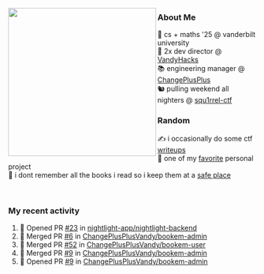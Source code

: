 <!-- 
Hey what are you doing here? 
I admire your curiosity tho
Shoot me an email (zinean00 at gmail dot com)
Let's connect! 
-->

<p float="left">
  <img src='https://imgur.com/nGM66Ev.png' width='300' align="left">
  <p>
    
  <h3>About Me</h3>
  🏫 cs + maths '25 @ vanderbilt university <br>
  🌊 2x dev director @ <a href="https://github.com/vandyhacks">VandyHacks</a> <br>
  📚 engineering manager @ <a href="https://github.com/changeplusplusvandy">ChangePlusPlus<a> <br>
  🐿 pulling weekend all nighters @ <a href="https://github.com/squ1rrel-ctf">squ1rrel-ctf</a> <br>
  
  <h3>Random</h3>
  ✍️ i occasionally do some ctf <a href="https://squ1rrel.dev/author/zineanteoh">writeups</a> <br>
  📱 one of my <a href="https://github.com/zineanteoh/vinkybox-app">favorite</a> personal project<br>
  📖 i dont remember all the books i read so i keep them at a <a href="https://www.goodreads.com/user/show/80901669-zi">safe place</a>
  </p>
  
</p>

<br>
<!-- <i>generated by <a href="https://labs.openai.com/s/0hW1r6PFYo3Zh0a7UoxK2AMp" target="_blank">dall-e 2</a></i> -->

<h3>My recent activity</h3>

<!--START_SECTION:activity-->
1. 💪 Opened PR [#23](https://github.com/nightlight-app/nightlight-backend/pull/23) in [nightlight-app/nightlight-backend](https://github.com/nightlight-app/nightlight-backend)
2. 🎉 Merged PR [#6](https://github.com/ChangePlusPlusVandy/bookem-admin/pull/6) in [ChangePlusPlusVandy/bookem-admin](https://github.com/ChangePlusPlusVandy/bookem-admin)
3. 🎉 Merged PR [#52](https://github.com/ChangePlusPlusVandy/bookem-user/pull/52) in [ChangePlusPlusVandy/bookem-user](https://github.com/ChangePlusPlusVandy/bookem-user)
4. 🎉 Merged PR [#9](https://github.com/ChangePlusPlusVandy/bookem-admin/pull/9) in [ChangePlusPlusVandy/bookem-admin](https://github.com/ChangePlusPlusVandy/bookem-admin)
5. 💪 Opened PR [#9](https://github.com/ChangePlusPlusVandy/bookem-admin/pull/9) in [ChangePlusPlusVandy/bookem-admin](https://github.com/ChangePlusPlusVandy/bookem-admin)
<!--END_SECTION:activity-->
